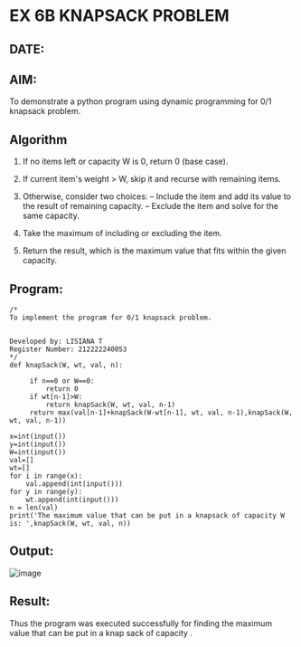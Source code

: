 # EX 6B KNAPSACK PROBLEM
## DATE:
## AIM:
To demonstrate a python program using dynamic programming for 0/1 knapsack problem.



## Algorithm
1. If no items left or capacity W is 0, return 0 (base case).

2. If current item's weight > W, skip it and recurse with remaining items.

3. Otherwise, consider two choices:
– Include the item and add its value to the result of remaining capacity.
– Exclude the item and solve for the same capacity.

4. Take the maximum of including or excluding the item.

5. Return the result, which is the maximum value that fits within the given capacity.
   

## Program:
```
/*
To implement the program for 0/1 knapsack problem.


Developed by: LISIANA T
Register Number: 212222240053 
*/
def knapSack(W, wt, val, n):

     if n==0 or W==0:
         return 0
     if wt[n-1]>W:
         return knapSack(W, wt, val, n-1)
     return max(val[n-1]+knapSack(W-wt[n-1], wt, val, n-1),knapSack(W, wt, val, n-1))

x=int(input())
y=int(input())
W=int(input())
val=[]
wt=[]
for i in range(x):
    val.append(int(input()))
for y in range(y):
    wt.append(int(input()))
n = len(val)
print('The maximum value that can be put in a knapsack of capacity W is: ',knapSack(W, wt, val, n))
```

## Output:

![image](https://github.com/user-attachments/assets/160fec0d-4d91-4353-a047-ecb25358db46)



## Result:
Thus the program was executed successfully for finding the maximum value that can be put in a knap sack of capacity .
